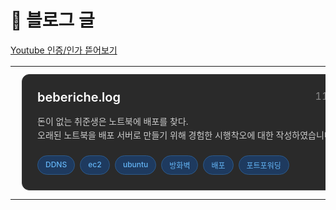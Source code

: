# 🌱 블로그 글

[Youtube 인증/인가 뜯어보기](https://blog.naver.com/jamm0316/223939042127)

<div align="center">
  <table>
    <tr>
      <td>
        <div style="background-color: #2a2a2a; border-radius: 12px; padding: 24px; margin: 10px; border: 1px solid #3a3a3a; width: 500px;">
          <div style="display: flex; justify-content: space-between; align-items: flex-start; margin-bottom: 16px;">
            <h3 style="color: #ffffff; margin: 0; font-size: 20px; font-weight: 600;">beberiche.log</h3>
            <div style="display: flex; align-items: center; gap: 8px; color: #888;">
              <span>118</span>
              <span style="color: #666;">♡</span>
            </div>
          </div>
          <p style="color: #cccccc; line-height: 1.6; margin-bottom: 20px; font-size: 14px;">
            돈이 없는 취준생은 노트북에 배포를 찾다.<br>
            오래된 노트북을 배포 서버로 만들기 위해 경험한 시행착오에 대한 작성하였습니다.
          </p>
          <div style="display: flex; flex-wrap: wrap; gap: 8px;">
            <span style="background-color: #1e3a5f; color: #64b5f6; padding: 6px 12px; border-radius: 16px; font-size: 12px; font-weight: 500; border: 1px solid #2d5a8a;">DDNS</span>
            <span style="background-color: #1e3a5f; color: #64b5f6; padding: 6px 12px; border-radius: 16px; font-size: 12px; font-weight: 500; border: 1px solid #2d5a8a;">ec2</span>
            <span style="background-color: #1e3a5f; color: #64b5f6; padding: 6px 12px; border-radius: 16px; font-size: 12px; font-weight: 500; border: 1px solid #2d5a8a;">ubuntu</span>
            <span style="background-color: #1e3a5f; color: #64b5f6; padding: 6px 12px; border-radius: 16px; font-size: 12px; font-weight: 500; border: 1px solid #2d5a8a;">방화벽</span>
            <span style="background-color: #1e3a5f; color: #64b5f6; padding: 6px 12px; border-radius: 16px; font-size: 12px; font-weight: 500; border: 1px solid #2d5a8a;">배포</span>
            <span style="background-color: #1e3a5f; color: #64b5f6; padding: 6px 12px; border-radius: 16px; font-size: 12px; font-weight: 500; border: 1px solid #2d5a8a;">포트포워딩</span>
          </div>
        </div>
      </td>
    </tr>
  </table>
</div>
